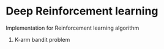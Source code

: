 # Deep Reinforcement learning

Implementation for Reinforcement learning algorithm

1. K-arm bandit problem
